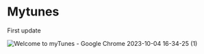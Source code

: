 # Mytunes

First update

![Welcome to myTunes - Google Chrome 2023-10-04 16-34-25 (1)](https://github.com/eren-dox/Mytunes/assets/140712984/8f6ea248-9bad-498d-ab94-892196a15a5f)
